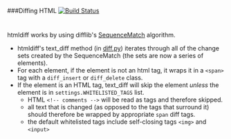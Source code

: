 ###Diffing HTML
[![Build Status](https://travis-ci.org/anastasia/htmldiff.svg?branch=develop)](https://travis-ci.org/anastasia/htmldiff)
#

htmldiff works by using difflib's [SequenceMatch](https://docs.python.org/3/library/difflib.html#difflib.SequenceMatcher) algorithm. 

+ htmldiff's text_diff method (in [diff.py](https://github.com/anastasia/htmldiff/blob/develop/htmldiff/diff.py)) iterates through all of the change sets created by the SequenceMatch (the sets are now a series of elements).
+ For each element, if the element is not an html tag, it wraps it in a `<span>` tag with a `diff_insert` or `diff_delete` class.
+ If the element is an HTML tag, text_diff will skip the element *unless* the element is in `settings.WHITELISTED_TAGS` list.
  + HTML `<!-- comments -->` will be read as tags and therefore skipped. 
  + all text that is changed (as opposed to the tags that surround it) should therefore be wrapped by appropriate `span` diff tags.
  + the default whitelisted tags include self-closing tags `<img>` and `<input>` 
  

